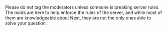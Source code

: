 Please do not tag the moderators unless someone is breaking server rules.
The mods are here to help enforce the rules of the server, and while most of them are knowledgeable about Nest, they are not the only ones able to solve your question.
